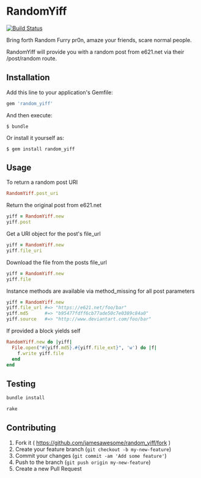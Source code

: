 # RandomYiff
[![Build Status](https://travis-ci.org/JamesAwesome/random_yiff.svg?branch=master)](https://travis-ci.org/JamesAwesome/random_yiff)

Bring forth Random Furry pr0n, amaze your friends, scare normal people.

RandomYiff will provide you with a random post from e621.net via their /post/random route.

## Installation

Add this line to your application's Gemfile:

```ruby
gem 'random_yiff'
```

And then execute:

    $ bundle

Or install it yourself as:

    $ gem install random_yiff

## Usage

To return a random post URI

```ruby
RandomYiff.post_uri
```

Return the original post from e621.net

```ruby
yiff = RandomYiff.new
yiff.post
```

Get a URI object for the post's file_url

```ruby
yiff = RandomYiff.new
yiff.file_uri
```

Download the file from the posts file_url

```ruby
yiff = RandomYiff.new
yiff.file
```

Instance methods are available via method_missing for all post parameters

```ruby
yiff = RandomYiff.new
yiff.file_url #=> "https://e621.net/foo/bar"
yiff.md5      #=> "b95477fdff6cb77ade50c7e0389c84a0"
yiff.source   #=> "http://www.deviantart.com/foo/bar"
```

If provided a block yields self

```ruby
RandomYiff.new do |yiff|
  File.open("#{yiff.md5}.#{yiff.file_ext}", 'w') do |f|
    f.write yiff.file
  end
end
```

## Testing
```ruby
bundle install

rake
```

## Contributing

1. Fork it ( https://github.com/jamesawesome/random_yiff/fork )
2. Create your feature branch (`git checkout -b my-new-feature`)
3. Commit your changes (`git commit -am 'Add some feature'`)
4. Push to the branch (`git push origin my-new-feature`)
5. Create a new Pull Request
